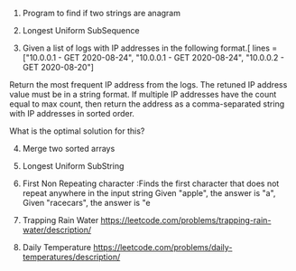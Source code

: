 1. Program to find if two strings are anagram
   
3. Longest Uniform SubSequence
   
4. Given a list of logs with IP addresses in the following format.[
lines = ["10.0.0.1 - GET 2020-08-24", "10.0.0.1 - GET 2020-08-24", "10.0.0.2 - GET 2020-08-20"]

Return the most frequent IP address from the logs. The retuned IP address value must be in a string format. If multiple IP addresses have the count equal to max count, then return the address as a comma-separated string with IP addresses in sorted order.

What is the optimal solution for this?

4. Merge two sorted arrays

5. Longest Uniform SubString

6. First Non Repeating character :Finds the first character that does not repeat anywhere in
the input string Given "apple", the answer is "a", Given "racecars", the answer is "e

7. Trapping Rain Water
https://leetcode.com/problems/trapping-rain-water/description/

8. Daily Temperature
   https://leetcode.com/problems/daily-temperatures/description/
